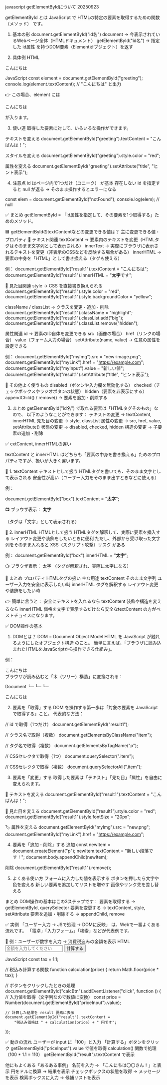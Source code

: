 javascript getElementByIdについて 20250923

getElementById とは JavaScript で HTMLの特定の要素を取得するための関数（メソッド） です。

1. 基本の形
document.getElementById("id名")
document → 今表示されているWebページ全体（HTMLドキュメント）
getElementById("id名") → 指定した id属性 を持つDOM要素（Elementオブジェクト）を返す

2. 具体例
HTML
<p id="greeting">こんにちは</p>
JavaScript
const element = document.getElementById("greeting");
console.log(element.textContent); // "こんにちは" と出力

👉 この場合、element には <p id="greeting">こんにちは</p> が入ります。

3. 使い道
取得した要素に対して、いろいろな操作ができます。

テキストを変える
document.getElementById("greeting").textContent = "こんばんは！";

スタイルを変える
document.getElementById("greeting").style.color = "red";

属性を変える
document.getElementById("greeting").setAttribute("title", "ヒント表示");

4. 注意点
id はページ内で1つだけ（ユニーク） が基本
存在しない id を指定すると null が返る → そのまま操作するとエラーになる

const elem = document.getElementById("notFound");
console.log(elem); // null

✅ まとめ
getElementById = 「id属性を指定して、その要素を1つ取得する」ためのメソッド。


🟦 getElementByIdのtextContentなどの変更できる値は？
主に変更できる値・プロパティ
💬 テキスト関連
textContent → 要素内のテキストを変更（HTMLタグはそのまま文字列として表示される）
innerText → 実際にブラウザに表示されるテキストを変更（非表示のCSSなどを反映する場合がある）
innerHTML → 要素の中身を「HTML」として書き換える（タグも使える）

例：
document.getElementById("result1").textContent = "こんにちは";
document.getElementById("result1").innerHTML = "<strong>太字</strong>です";

🎨 見た目関連
style → CSS を直接書き換えられる
document.getElementById("result1").style.color = "red";
document.getElementById("result1").style.backgroundColor = "yellow";

className / classList → クラスを変更・追加・削除
document.getElementById("result1").className = "highlight";
document.getElementById("result1").classList.add("big");
document.getElementById("result1").classList.remove("hidden");

属性関連
id → 要素のID自体を変更できる
src（画像の場合）
href（リンクの場合）
value（フォーム入力の場合）
setAttribute(name, value) → 任意の属性を設定できる

例：
document.getElementById("myImg").src = "new-image.png";
document.getElementById("myLink").href = "https://example.com";
document.getElementById("myInput").value = "新しい値";
document.getElementById("result1").setAttribute("title", "ヒント表示");

📌 その他よく使うもの
disabled（ボタンや入力欄を無効化する）
checked（チェックボックスやラジオボタンの状態）
hidden（要素を非表示にする）
appendChild() / remove() → 要素を追加・削除する

3. まとめ
getElementById("id名") で取れる要素は「HTMLタグそのもの」なので、
以下のようなことができます：
テキストの変更 → textContent, innerHTML
見た目の変更 → style, classList
属性の変更 → src, href, value, setAttribute()
状態の変更 → disabled, checked, hidden
構造の変更 → 子要素の追加・削除


✅ extContent, innerHTMLの違い

textContent と innerHTML はどちらも「要素の中身を書き換える」ためのプロパティですが、扱いが大きく違います。

🔹 1. textContent
テキストとして扱う
HTMLタグを書いても、そのまま文字として表示される
安全性が高い（ユーザー入力をそのまま出すときなどに使える）

例：
<div id="box"></div>
document.getElementById("box").textContent = "<strong>太字</strong>";

📺 ブラウザ表示：
<strong>太字</strong>

（タグは「文字」として表示される）

🔹 2. innerHTML
HTMLとして扱う
HTMLタグを解釈して、実際に要素を挿入する
レイアウト変更や装飾をしたいときに便利
ただし、外部から受け取った文字列をそのまま入れると XSS（スクリプト攻撃）リスク がある

例：
document.getElementById("box").innerHTML = "<strong>太字</strong>";


📺 ブラウザ表示：
太字
（タグが解釈され、実際に太字になる）

🔹 まとめ
プロパティ	    HTMLタグの扱い	    主な用途
textContent	   そのまま文字列	ユーザー入力を安全に表示したい時
innerHTML	   タグを解釈する	レイアウト変更や装飾をしたい時

👉 簡単に言うと：
安全にテキストを入れるなら textContent
装飾や構造を変えるなら innerHTML
価格を文字で表示するだけなら安全なtextContent の方がベストチョイスになります。

✅ DOM操作の基本
1. DOMとは？
DOM = Document Object Model
HTML を JavaScript が触れるようにしたオブジェクト構造 のこと。
簡単に言えば、「ブラウザに読み込まれたHTMLをJavaScriptから操作できる仕組み」。

例：
<div id="result1">こんにちは</div>
ブラウザが読み込むと「木（ツリー）構造」に変換される：

Document
 └─ <html>
     └─ <body>
         └─ <div id="result1">こんにちは</div>

2. 要素を「取得」する
DOM を操作する第一歩は「対象の要素を JavaScript で取得する」こと。
代表的な方法：

// id で取得（1つだけ）
document.getElementById("result1");

// クラス名で取得（複数）
document.getElementsByClassName("item");

// タグ名で取得（複数）
document.getElementsByTagName("p");

// CSSセレクタで取得（1つ）
document.querySelector(".item");

// CSSセレクタで取得（複数）
document.querySelectorAll(".item");

3. 要素を「変更」する
取得した要素は「テキスト」「見た目」「属性」を自由に変えられます。

💬 テキストを変える
document.getElementById("result1").textContent = "こんばんは！";

🎨 見た目を変える
document.getElementById("result1").style.color = "red";
document.getElementById("result1").style.fontSize = "20px";

🏷 属性を変える
document.getElementById("myImg").src = "new.png";
document.getElementById("myLink").href = "https://example.com";

4. 要素を「追加・削除」する
追加
const newItem = document.createElement("p");
newItem.textContent = "新しい段落です！";
document.body.appendChild(newItem);

削除
document.getElementById("result1").remove();

5. よくある使い方
フォームに入力した値を表示する
ボタンを押したら文字や色を変える
新しい要素を追加してリストを増やす
画像やリンク先を差し替える

まとめ
DOM操作の基本はこの3ステップです：
要素を取得する → getElementById, querySelector
要素を変更する → textContent, style, setAttribute
要素を追加・削除する → appendChild, remove


✅ 実例
「ユーザー入力 → JSで処理 → DOMに反映」 は、Webで一番よくある流れです。
「電卓」「入力フォーム」「検索」などが代表例です。

🎯 例：ユーザーが数字を入力 → 消費税込みの金額を表示
HTML
<input id="priceInput" type="number" placeholder="金額を入力してください">
<button id="calcBtn">計算する</button>
<p id="result"></p>

JavaScript
const tax = 1.1;

// 税込み計算する関数
function calculation(price) {
    return Math.floor(price * tax);
}

// ボタンをクリックしたときの処理
document.getElementById("calcBtn").addEventListener("click", function () {
    // 入力値を取得（文字列なので数値に変換）
    const price = Number(document.getElementById("priceInput").value);

    // 計算した結果を result 要素に表示
    document.getElementById("result").textContent =
        "税込み価格は " + calculation(price) + " 円です";
});

✅ 動きの流れ
ユーザーが input に「100」と入力
「計算する」ボタンをクリック
getElementById("priceInput").value で値を取得
calculation() 関数で処理（100 * 1.1 = 110）
getElementById("result").textContent で表示

他にもよくある「あるある事例」
名前を入力 → 「こんにちは〇〇さん！」と表示
円をドルに換算 → 結果を表示
チェックボックスの状態を取得 → メッセージを表示
検索ボックスに入力 → 候補リストを表示

